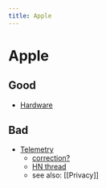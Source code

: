 ```yaml
---
title: Apple
---
```


# Apple

## Good

- [Hardware](https://craigmod.com/essays/software_slump/)

## Bad

- [Telemetry](https://sneak.berlin/20201112/your-computer-isnt-yours/)
  - [correction?](https://blog.jacopo.io/en/post/apple-ocsp)
  - [HN thread](https://news.ycombinator.com/item?id=25095438)
  - see also: [[Privacy]]
